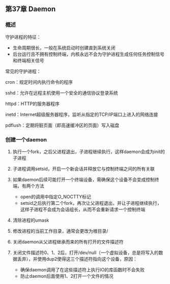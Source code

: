 ## 第37章 Daemon

### 概述

守护进程的特征：

* 生命周期很长，一般在系统启动时创建直到系统关闭
* 后台运行且不拥有控制终端，内核永远不会为守护进程生成任何任务控制信号和终端相关信号

常见的守护进程：

cron：规定时间内执行命令的程序

sshd：允许在远程主机使用一个安全的通信协议登录系统

httpd：HTTP的服务器程序

inetd：Internet超级服务器程序，监听从指定的TCP/IP端口上进入的网络连接

pdflush：定期将脏页面（即高速缓冲区的页面）写入磁盘

### 创建一个daemon

1. 执行一个fork，之后父进程退出，子进程继续执行，这样daemon会成为init的子进程
2. 子进程调用setsid，开启一个新会话并释放它与控制终端之间的所有关联
3. 如果daemon后续可能打开一个终端设备，需确保这个设备不会变成控制终端，有两个方法
   * open的调用中指定O_NOCTTY标记
   * setsid之后执行第二个fork，再次让父进程退出，并让子进程继续执行，这样子进程不会成为会话组长，从而不会重新请求一个控制终端

4. 清除进程的umask
5. 修改进程的当前工作目录，通常会更改为根目录/
6. 关闭daemon从父进程继承而来的所有打开的文件描述符
7. 关闭文件描述符0、1、2后，打开/dev/null（一个虚拟设备，总是将写入的数据丢弃），并使用dup2使得这三个描述符指向这个设备，原因：
   * 确保daemon调用了在这些描述符上执行IO的库函数时不会失败
   * 防止daemon后面使用1、2打开一个文件的情况

